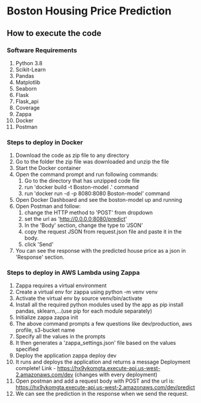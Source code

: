 # Boston Housing Price Prediction

## How to execute the code
### Software Requirements
1. Python 3.8
2. Scikit-Learn
3. Pandas
4. Matplotlib
5. Seaborn
6. Flask
7. Flask_api
8. Coverage
9. Zappa
10. Docker
11. Postman 

### Steps to deploy in Docker
1. Download the code as zip file to any directory
2. Go to the folder the zip file was downloaded and unzip the file
3. Start the Docker container
4. Open the command prompt and run following commands:
    1. Go to the directory that has unzipped code file 
    2. run 'docker build -t Boston-model .' command
    3. run 'docker run -d -p 8080:8080 Boston-model' command
5. Open Docker Dashboard and see the boston-model up and running
6. Open Postman and follow:
    1. change the HTTP method to 'POST' from dropdown
    2. set the url as 'http://0.0.0.0:8080/predict' 
    3. In the 'Body' section, change the type to 'JSON'
    4. copy the request JSON from request.json file and paste it in the body.
    5. click 'Send'
7. You can see the response with the predicted house price as a json in 'Response' section.

### Steps to deploy in AWS Lambda using Zappa
1. Zappa requires a virtual environment
2. Create a virtual env for zappa using
    python -m venv venv
3. Activate the virtual env by
    source venv/bin/activate
4. Install all the required python modules used by the app as
    pip install pandas, sklearn,...(use pip for each module separately)
5. Initialize zappa
    zappa init
6. The above command prompts a few questions like dev/production, aws profile, s3-bucket name
7. Specify all the values in the prompts
8. It then generates a 'zappa_settings.json' file based on the values specified
9. Deploy the application
    zappa deploy dev
10. It runs and deploys the application and returns a message
    Deployment complete! Link - https://hx9ykomgta.execute-api.us-west-2.amazonaws.com/dev (changes with every deployment)
11. Open postman and add a request body with POST and the url is:
    https://hx9ykomgta.execute-api.us-west-2.amazonaws.com/dev/predict
12. We can see the prediction in the response when we send the request.
